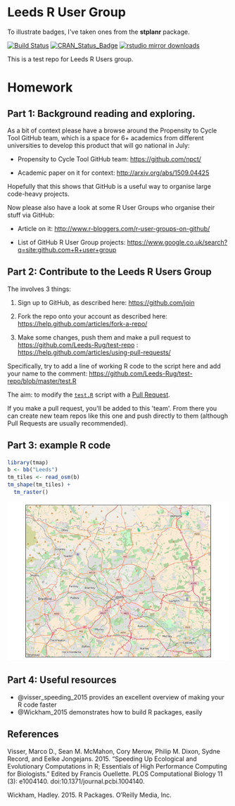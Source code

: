 # Leeds R User Group

To illustrate badges, I've taken ones from the **stplanr** package.

[![Build Status](https://travis-ci.org/ropensci/stplanr.svg?branch=master)](https://travis-ci.org/ropensci/stplanr) [![CRAN_Status_Badge](http://www.r-pkg.org/badges/version/stplanr)](http://cran.r-project.org/package=stplanr)
[![rstudio mirror downloads](http://cranlogs.r-pkg.org/badges/stplanr)](https://github.com/metacran/cranlogs.app)

This is a test repo for Leeds R Users group.

# Homework

## Part 1: Background reading and exploring.

As a bit of context please have a browse around the Propensity to Cycle Tool GitHub team, which is a space for 6+ academics from different universities to develop this product that will go national in July:

- Propensity to Cycle Tool GitHub team: https://github.com/npct/

- Academic paper on it for context: http://arxiv.org/abs/1509.04425

Hopefully that this shows that GitHub is a useful way to organise large code-heavy projects.

Now please also have a look at some R User Groups who organise their stuff via GitHub:

- Article on it: http://www.r-bloggers.com/r-user-groups-on-github/

- List of GitHub R User Group projects: https://www.google.co.uk/search?q=site:github.com+R+user+group

## Part 2: Contribute to the Leeds R Users Group

The involves 3 things:

1) Sign up to GitHub, as described here:
https://github.com/join

2) Fork the repo onto your account as described here:
https://help.github.com/articles/fork-a-repo/

3) Make some changes, push them and make a pull request to https://github.com/Leeds-Rug/test-repo :
https://help.github.com/articles/using-pull-requests/


Specifically, try to add a line of working R code to the script here and add your name to the comment:
https://github.com/Leeds-Rug/test-repo/blob/master/test.R


The aim: to modify the [`test.R`](https://github.com/Leeds-Rug/test-repo/blob/master/test.R) script with a [Pull Request](https://help.github.com/articles/using-pull-requests/).

If you make a pull request, you'll be added to this 'team'. From there you can create new team repos like this one and push directly to them (although Pull Requests are usually recommended).

## Part 3: example R code


```r
library(tmap)
b <- bb("Leeds")
tm_tiles <- read_osm(b)
tm_shape(tm_tiles) +
  tm_raster()
```

![](README_files/figure-html/unnamed-chunk-1-1.png)

## Part 4: Useful resources

- @visser_speeding_2015 provides an excellent overview of making your R code faster
- @Wickham_2015 demonstrates how to build R packages, easily

## References

Visser, Marco D., Sean M. McMahon, Cory Merow, Philip M. Dixon, Sydne Record, and Eelke Jongejans. 2015. “Speeding Up Ecological and Evolutionary Computations in R; Essentials of High Performance Computing for Biologists.” Edited by Francis Ouellette. PLOS Computational Biology 11 (3): e1004140. doi:10.1371/journal.pcbi.1004140.

Wickham, Hadley. 2015. R Packages. O’Reilly Media, Inc.
